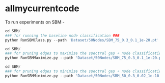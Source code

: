 # allmycurrentcode


To run experiments on SBM -

```Python
cd SBM/
### for running the baseline node classification ###
python RunSBMClass.py --path 'Dataset/50Nodes/SBM_75_0.3_0.1_1e-20.pt' --csvout SBMResults2.csv
```

```Python
cd SBM/
### for pruning edges to maximize the spectral gap + node classification ###
python RunSBMMaximize.py --path 'Dataset/50Nodes/SBM_75_0.3_0.1_1e-20.pt' --csvout SBMResultsMax.csv
```

```Python
cd SBM/
### for pruning edges to minimize the spectral gap + node classification ###
python RunSBMMinimize.py --path 'Dataset/50Nodes/SBM_50_0.3_0.02_1e-10.pt' --csvout SBMMin.csv
```




